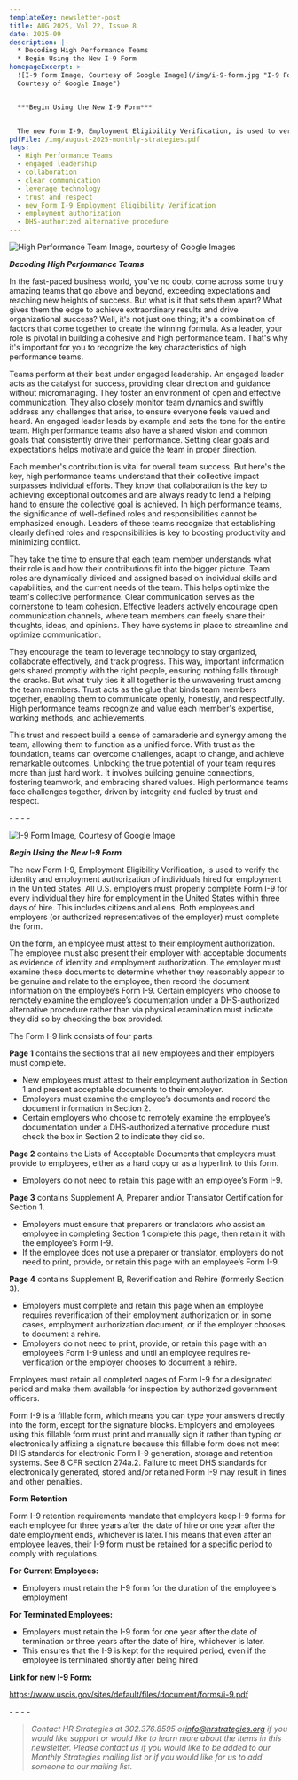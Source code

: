 ```yaml
---
templateKey: newsletter-post
title: AUG 2025, Vol 22, Issue 8
date: 2025-09
description: |-
  * Decoding High Performance Teams
  * Begin Using the New I-9 Form
homepageExcerpt: >-
  ![I-9 Form Image, Courtesy of Google Image](/img/i-9-form.jpg "I-9 Form Image,
  Courtesy of Google Image")


  ***Begin Using the New I-9 Form***


  The new Form I-9, Employment Eligibility Verification, is used to verify the identity and employment authorization of individuals hired for employment in the United States. All U.S. employers must properly complete Form I-9 for every individual they hire for employment in the United States within three days of hire. This includes citizens and aliens. Both employees and employers (or authorized representatives of the employer) must complete the form.
pdfFile: /img/august-2025-monthly-strategies.pdf
tags:
  - High Performance Teams
  - engaged leadership
  - collaboration
  - clear communication
  - leverage technology
  - trust and respect
  - new Form I-9 Employment Eligibility Verification
  - employment authorization
  - DHS-authorized alternative procedure
---
```

![High Performance Team Image, courtesy of Google Images](/img/high-performance-team.jpg "High Performance Team Image, courtesy of Google Images")

***Decoding High Performance Teams***

In the fast-paced business world, you've no doubt come across some truly amazing teams that go above and beyond, exceeding expectations and reaching new heights of success. But what is it that sets them apart? What gives them the edge to achieve extraordinary results and drive organizational success? Well, it's not just one thing; it's a combination of factors that come together to create the winning formula. As a leader, your role is pivotal in building a cohesive and high performance team. That's why it's important for you to recognize the key characteristics of high performance teams.

Teams perform at their best under engaged leadership. An engaged leader acts as the catalyst for success, providing clear direction and guidance without micromanaging. They foster an environment of open and effective communication. They also closely monitor team dynamics and swiftly address any challenges that arise, to ensure everyone feels valued and heard. An engaged leader leads by example and sets the tone for the entire team. High performance teams also have a shared vision and common goals that consistently drive their performance. Setting clear goals and expectations helps motivate and guide the team in proper direction.

Each member's contribution is vital for overall team success. But here's the key, high performance teams understand that their collective impact surpasses individual efforts. They know that collaboration is the key to achieving exceptional outcomes and are always ready to lend a helping hand to ensure the collective goal is achieved. In high performance teams, the significance of well-defined roles and responsibilities cannot be emphasized enough. Leaders of these teams recognize that establishing clearly defined roles and responsibilities is key to boosting productivity and minimizing conflict.

They take the time to ensure that each team member understands what their role is and how their contributions fit into the bigger picture. Team roles are dynamically divided and assigned based on individual skills and capabilities, and the current needs of the team. This helps optimize the team's collective performance. Clear communication serves as the cornerstone to team cohesion. Effective leaders actively encourage open communication channels, where team members can freely share their thoughts, ideas, and opinions. They have systems in place to streamline and optimize communication.

They encourage the team to leverage technology to stay organized, collaborate effectively, and track progress. This way, important information gets shared promptly with the right people, ensuring nothing falls through the cracks. But what truly ties it all together is the unwavering trust among the team members. Trust acts as the glue that binds team members together, enabling them to communicate openly, honestly, and respectfully. High performance teams recognize and value each member's expertise, working methods, and achievements.

This trust and respect build a sense of camaraderie and synergy among the team, allowing them to function as a unified force. With trust as the foundation, teams can overcome challenges, adapt to change, and achieve remarkable outcomes. Unlocking the true potential of your team requires more than just hard work. It involves building genuine connections, fostering teamwork, and embracing shared values. High performance teams face challenges together, driven by integrity and fueled by trust and respect.

\-﻿ - - -

![I-9 Form Image, Courtesy of Google Image](/img/i-9-form.jpg "I-9 Form Image, Courtesy of Google Image")

***Begin Using the New I-9 Form***

The new Form I-9, Employment Eligibility Verification, is used to verify the identity and employment authorization of individuals hired for employment in the United States. All U.S. employers must properly complete Form I-9 for every individual they hire for employment in the United States within three days of hire. This includes citizens and aliens. Both employees and employers (or authorized representatives of the employer) must complete the form.

On the form, an employee must attest to their employment authorization. The employee must also present their employer with acceptable documents as evidence of identity and employment authorization. The employer must examine these documents to determine whether they reasonably appear to be genuine and relate to the employee, then record the document information on the employee’s Form I-9. Certain employers who choose to remotely examine the employee’s documentation under a DHS-authorized alternative procedure rather than via physical examination must indicate they did so by checking the box provided.

The Form I-9 link consists of four parts:

**Page 1** contains the sections that all new employees and their employers must complete.

* New employees must attest to their employment authorization in Section 1 and present acceptable documents to their employer.
* Employers must examine the employee’s documents and record the document information in Section 2.
* Certain employers who choose to remotely examine the employee’s documentation under a DHS-authorized alternative procedure must check the box in Section 2 to indicate they did so.

**Page 2** contains the Lists of Acceptable Documents that employers must provide to employees, either as a hard copy or as a hyperlink to this form.

* Employers do not need to retain this page with an employee’s Form I-9.

**Page 3** contains Supplement A, Preparer and/or Translator Certification for Section 1.

* Employers must ensure that preparers or translators who assist an employee in completing Section 1 complete this page, then retain it with the employee’s Form I-9.
* If the employee does not use a preparer or translator, employers do not need to print, provide, or retain this page with an employee’s Form I-9.

**Page 4** contains Supplement B, Reverification and Rehire (formerly Section 3).

* Employers must complete and retain this page when an employee requires reverification of their employment authorization or, in some cases, employment authorization document, or if the employer chooses to document a rehire.
* Employers do not need to print, provide, or retain this page with an employee’s Form I-9 unless and until an employee requires re-verification or the employer chooses to document a rehire.

Employers must retain all completed pages of Form I-9 for a designated period and make them available for inspection by authorized government officers.

Form I-9 is a fillable form, which means you can type your answers directly into the form, except for the signature blocks. Employers and employees using this fillable form must print and manually sign it rather than typing or electronically affixing a signature because this fillable form does not meet DHS standards for electronic Form I-9 generation, storage and retention systems. See 8 CFR section 274a.2. Failure to meet DHS standards for electronically generated, stored and/or retained Form I-9 may result in fines and other penalties.

**Form Retention**

Form I-9 retention requirements mandate that employers keep I-9 forms for each employee for three years after the date of hire or one year after the date employment ends, whichever is later.This means that even after an employee leaves, their I-9 form must be retained for a specific period to comply with regulations.

**For Current Employees:**

* Employers must retain the I-9 form for the duration of the employee's employment

**For Terminated Employees:**

* Employers must retain the I-9 form for one year after the date of termination or three years after the date of hire, whichever is later.
* This ensures that the I-9 is kept for the required period, even if the employee is terminated shortly after being hired

**Link for new I-9 Form:**

<https://www.uscis.gov/sites/default/files/document/forms/i-9.pdf>

\-﻿ - - -

> *Contact HR Strategies at 302.376.8595 or[info@hrstrategies.org](info@hrstrategies.org) if you would like support or would like to learn more about the items in this newsletter. Please contact us if you would like to be added to our Monthly Strategies mailing list or if you would like for us to add someone to our mailing list.*
